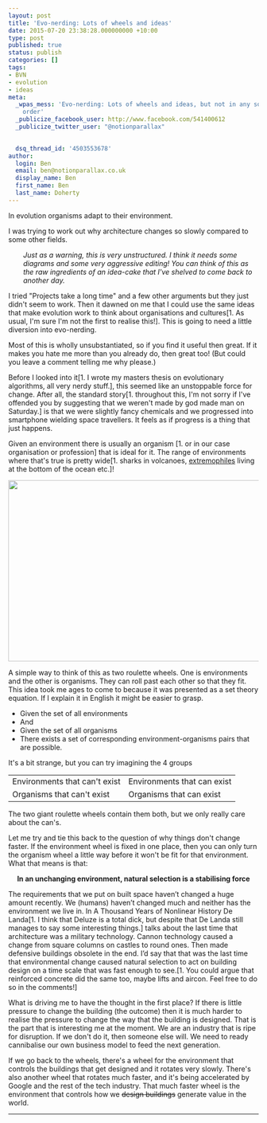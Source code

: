 ```yaml
---
layout: post
title: 'Evo-nerding: Lots of wheels and ideas'
date: 2015-07-20 23:38:28.000000000 +10:00
type: post
published: true
status: publish
categories: []
tags:
- BVN
- evolution
- ideas
meta:
  _wpas_mess: 'Evo-nerding: Lots of wheels and ideas, but not in any sort of useful
    order'
  _publicize_facebook_user: http://www.facebook.com/541400612
  _publicize_twitter_user: "@notionparallax"
  

  dsq_thread_id: '4503553678'
author:
  login: Ben
  email: ben@notionparallax.co.uk
  display_name: Ben
  first_name: Ben
  last_name: Doherty
---
```

<p>In evolution organisms adapt to their environment.</p>
<p>I was trying to work out why architecture changes so slowly compared to some other fields.<!--more--></p>
<p style="padding-left: 30px;"><em>Just as a warning, this is very unstructured. I think it needs some diagrams and some very aggressive editing! You can think of this as the raw ingredients of an idea-cake that I've shelved to come back to another day.</em></p>
<p>I tried "Projects take a long time" and a few other arguments but they just didn't seem to work. Then it dawned on me that I could use the same ideas that make evolution work to think about organisations and cultures[1. As usual, I'm sure I'm not the first to realise this!]. This is going to need a little diversion into evo-nerding.</p>
<p>Most of this is wholly unsubstantiated, so if you find it useful then great. If it makes you hate me more than you already do, then great too! (But could you leave a comment telling me why please.)</p>
<p>Before I looked into it[1. I wrote my masters thesis on evolutionary algorithms, all very nerdy stuff.], this seemed like an unstoppable force for change. After all, the standard story[1. throughout this, I'm not sorry if I've offended you by suggesting that we weren't made by god made man on Saturday.] is that we were slightly fancy chemicals and we progressed into smartphone wielding space travellers. It feels as if progress is a thing that just happens.</p>
<p>Given an environment there is usually an organism [1. or in our case organisation or profession] that is ideal for it. The range of environments where that's true is pretty wide[1. sharks in volcanoes, <a href="http://www.bbc.co.uk/programmes/b05zl3v2">extremophiles</a> living at the bottom of the ocean etc.]!</p>
<p><a href="https://www.thedodo.com/volcano-sharks-1246808404.html"><img class="aligncenter" src="{{ site.baseurl }}/assets/640x364.jpg" alt="" width="640" height="364" /></a></p>
<p>A simple way to think of this as two roulette wheels. One is environments and the other is organisms. They can roll past each other so that they fit. This idea took me ages to come to because it was presented as a set theory equation. If I explain it in English it might be easier to grasp.</p>
<ul>
<li>Given the set of all environments</li>
<li>And</li>
<li>Given the set of all organisms</li>
<li>There exists a set of corresponding environment-organisms pairs that are possible.</li>
</ul>
<p>It's a bit strange, but you can try imagining the 4 groups</p>
<table>
<tbody>
<tr>
<td>Environments that can't exist</td>
<td>Environments that can exist</td>
</tr>
<tr>
<td>Organisms that can't exist</td>
<td>Organisms that can exist</td>
</tr>
</tbody>
</table>
<p>The two giant roulette wheels contain them both, but we only really care about the can's.</p>
<p>Let me try and tie this back to the question of why things don't change faster. If the environment wheel is fixed in one place, then you can only turn the organism wheel a little way before it won't be fit for that environment. What that means is that:</p>
<p style="text-align: center;"><strong>In an unchanging environment, natural selection is a stabilising force</strong></p>
<p>The requirements that we put on built space haven’t changed a huge amount recently. We (humans) haven’t changed much and neither has the environment we live in. In A Thousand Years of Nonlinear History De Landa[1. I think that Deluze is a total dick, but despite that De Landa still manages to say some interesting things.] talks about the last time that architecture was a military technology. Cannon technology caused a change from square columns on castles to round ones. Then made defensive buildings obsolete in the end. I’d say that that was the last time that environmental change caused natural selection to act on building design on a time scale that was fast enough to see.[1. You could argue that reinforced concrete did the same too, maybe lifts and aircon. Feel free to do so in the comments!]</p>
<p>What is driving me to have the thought in the first place? If there is little pressure to change the building (the outcome) then it is much harder to realise the pressure to change the way that the building is designed. That is the part that is interesting me at the moment. We are an industry that is ripe for disruption. If we don't do it, then someone else will. We need to ready cannibalise our own business model to feed the next generation.</p>
<p>If we go back to the wheels, there's a wheel for the environment that controls the buildings that get designed and it rotates very slowly. There's also another wheel that rotates much faster, and it's being accelerated by Google and the rest of the tech industry. That much faster wheel is the environment that controls how we <span style="text-decoration: line-through;">design buildings</span> generate value in the world.</p>
<hr />
